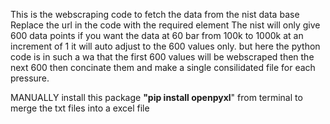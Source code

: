 This is the webscraping code to fetch the data from the nist data base
Replace the url in the code with the required element
The nist will only give 600 data points if you want the data at 60 bar from 100k to 1000k at an increment of 1 it will auto adjust to the 600 values only.
but here the python code is in such a wa that the first 600 values will be webscraped then the next 600 then concinate them and make a single consilidated file for each pressure.

MANUALLY install this package **"pip install openpyxl**" from terminal to merge the txt files into a excel file

